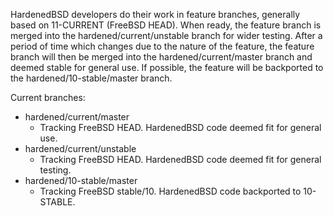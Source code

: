 HardenedBSD developers do their work in feature branches, generally based on 11-CURRENT (FreeBSD HEAD). When ready, the feature branch is merged into the hardened/current/unstable branch for wider testing. After a period of time which changes due to the nature of the feature, the feature branch will then be merged into the hardened/current/master branch and deemed stable for general use. If possible, the feature will be backported to the hardened/10-stable/master branch.

Current branches:
* hardened/current/master
  * Tracking FreeBSD HEAD. HardenedBSD code deemed fit for general use.
* hardened/current/unstable
  * Tracking FreeBSD HEAD. HardenedBSD code deemed fit for general testing.
* hardened/10-stable/master
  * Tracking FreeBSD stable/10. HardenedBSD code backported to 10-STABLE.